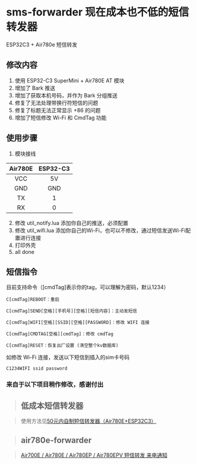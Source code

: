 # sms-forwarder 现在成本也不低的短信转发器
ESP32C3 + Air780e 短信转发

## 修改内容
1. 使用 ESP32-C3 SuperMini + Air780E AT 模块
2. 增加了 Bark 推送
3. 增加了获取本机号码，并作为 Bark 分组推送
4. 修复了无法处理带换行符短信的问题
5. 修复了标题无法正常显示 +86 的问题
6. 增加了短信修改 Wi-Fi 和 CmdTag 功能

## 使用步骤
1. 模块接线

|Air780E|ESP32-C3|
|:-----:|:------:|
|  VCC  |  5V    |
|  GND  |  GND   |
|  TX   |  1     |
|  RX   |  0     |

2. 修改 util_notify.lua 添加你自己的推送，必须配置
3. 修改 util_wifi.lua 添加你自己的Wi-Fi，也可以不修改，通过短信发送Wi-Fi配置进行连接
4. 打印外壳
5. all done

## 短信指令

目前支持命令（[cmdTag]表示你的tag，可以理解为密码，默认1234）

```
C[cmdTag]REBOOT：重启

C[cmdTag]SEND[空格][手机号][空格][短信内容]：主动发短信

C[cmdTag]WIFI[空格][SSID][空格][PASSWORD]：修改 WIFI 连接

C[cmdTag]CMDTAG[空格][cmdTag]：修改 cmdTag

C[cmdTag]RESET：恢复出厂设置 (清空整个kv数据库)
```

如修改 Wi-Fi 连接，发送以下短信到插入的sim卡号码

`C1234WIFI ssid password`



### 来自于以下项目稍作修改，感谢付出

>## 低成本短信转发器

>使用方法见[50元内自制短信转发器（Air780E+ESP32C3）](https://www.chenxublog.com/2022/10/28/19-9-sms-forwarding-air780e-esp32c3.html)

>## air780e-forwarder

>[Air700E / Air780E / Air780EP / Air780EPV 短信转发 来电通知](https://github.com/0wQ/air780e-forwarder)